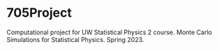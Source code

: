 # 705Project
Computational project for UW Statistical Physics 2 course. Monte Carlo Simulations for Statistical Physics. Spring 2023.
